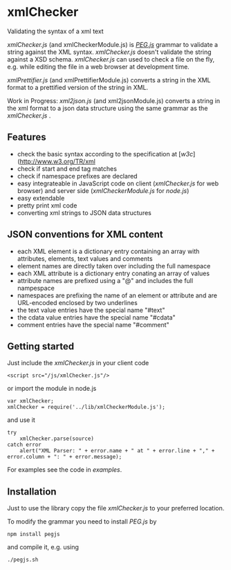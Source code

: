 xmlChecker
==========

Validating the syntax of a xml text

*xmlChecker.js* (and xmlCheckerModule.js) is [_PEG.js_](http://pegjs.majda.cz/) grammar to validate a string against the XML syntax.
*xmlChecker.js* doesn't validate the string against a XSD schema.
*xmlChecker.js* can used to check a file on the fly, e.g. while editing the file in a web browser
at development time.

*xmlPrettifier.js* (and xmlPrettifierModule.js) converts a string in the XML format to a prettified version of the string in XML.

Work in Progress:
*xml2json.js* (and xml2jsonModule.js) converts a string in the xml format to a json data structure using the same grammar
as the *xmlChecker.js* .

## Features

* check the basic syntax according to the specification at [_w3c_](http://www.w3.org/TR/xml
* check if start and end tag matches
* check if namespace prefixes are declared
* easy integrateable in JavaScript code on client (*xmlChecker.js* for web browser) and server side (*xmlCheckerModule.js* for *node.js*)
* easy extendable
* pretty print xml code
* converting xml strings to JSON data structures

## JSON conventions for XML content

* each XML element is a dictionary entry containing an array with attributes, elements, text values and comments
* element names are directly taken over including the full namespace
* each XML attribute is a dictionary entry conating an array of values
* attribute names are prefixed using a "@" and includes the full nampespace
* namespaces are prefixing the name of an element or attribute and are URL-encoded enclosed by two underlines
* the text value entries have the special name "#text"
* the cdata value entries have the special name "#cdata"
* comment entries have the special name "#comment"

## Getting started

Just include the *xmlChecker.js* in your client code

	<script src="/js/xmlChecker.js"/>

or import the module in node.js

	var xmlChecker;
	xmlChecker = require('../lib/xmlCheckerModule.js');

and use it

	try
		xmlChecker.parse(source)
	catch error
		alert("XML Parser: " + error.name + " at " + error.line + "," + error.column + ": " + error.message);

For examples see the code in *examples*.

## Installation

Just to use the library copy the file _xmlChecker.js_ to your preferred location.

To modify the grammar you need to install _PEG.js_ by

	npm install pegjs

and compile it, e.g. using

	./pegjs.sh
